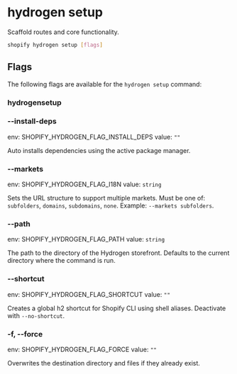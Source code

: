 # hydrogen setup

Scaffold routes and core functionality.

```bash
shopify hydrogen setup [flags]
```

## Flags

The following flags are available for the `hydrogen setup` command:

### hydrogensetup

### --install-deps

env: SHOPIFY_HYDROGEN_FLAG_INSTALL_DEPS
value: `""`

Auto installs dependencies using the active package manager.

### --markets <value>

env: SHOPIFY_HYDROGEN_FLAG_I18N
value: `string`

Sets the URL structure to support multiple markets. Must be one of: `subfolders`, `domains`, `subdomains`, `none`. Example: `--markets subfolders`.

### --path <value>

env: SHOPIFY_HYDROGEN_FLAG_PATH
value: `string`

The path to the directory of the Hydrogen storefront. Defaults to the current directory where the command is run.

### --shortcut

env: SHOPIFY_HYDROGEN_FLAG_SHORTCUT
value: `""`

Creates a global h2 shortcut for Shopify CLI using shell aliases. Deactivate with `--no-shortcut`.

### -f, --force

env: SHOPIFY_HYDROGEN_FLAG_FORCE
value: `""`

Overwrites the destination directory and files if they already exist.

